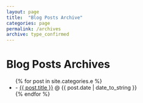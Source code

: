 ```yaml
---
layout: page
title:  "Blog Posts Archive"
categories: page
permalink: /archives
archive: type_confirmed
---
```


<div id="home">
  <h1>Blog Posts Archives</h1>
  <ul class="posts">
    {% for post in site.categories.e %}
      <li>- <a href="{{ post.url }}">{{ post.title }}</a><span> &#64; {{ post.date | date_to_string }}</span></li>
    {% endfor %}
  </ul>
</div>
